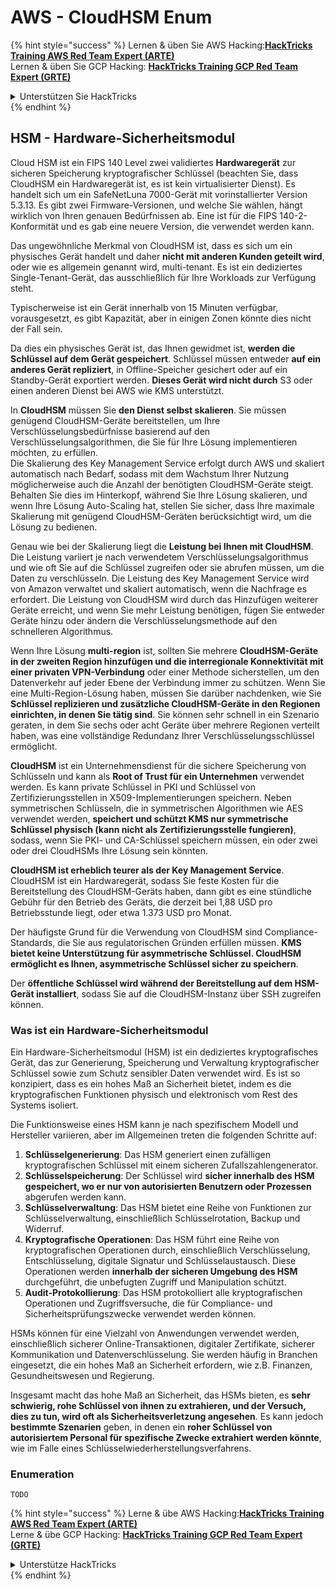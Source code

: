 # AWS - CloudHSM Enum

{% hint style="success" %}
Lernen & üben Sie AWS Hacking:<img src="../../../.gitbook/assets/image (1).png" alt="" data-size="line">[**HackTricks Training AWS Red Team Expert (ARTE)**](https://training.hacktricks.xyz/courses/arte)<img src="../../../.gitbook/assets/image (1).png" alt="" data-size="line">\
Lernen & üben Sie GCP Hacking: <img src="../../../.gitbook/assets/image (2).png" alt="" data-size="line">[**HackTricks Training GCP Red Team Expert (GRTE)**<img src="../../../.gitbook/assets/image (2).png" alt="" data-size="line">](https://training.hacktricks.xyz/courses/grte)

<details>

<summary>Unterstützen Sie HackTricks</summary>

* Überprüfen Sie die [**Abonnementpläne**](https://github.com/sponsors/carlospolop)!
* **Treten Sie der** 💬 [**Discord-Gruppe**](https://discord.gg/hRep4RUj7f) oder der [**Telegram-Gruppe**](https://t.me/peass) bei oder **folgen** Sie uns auf **Twitter** 🐦 [**@hacktricks\_live**](https://twitter.com/hacktricks\_live)**.**
* **Teilen Sie Hacking-Tricks, indem Sie PRs an die** [**HackTricks**](https://github.com/carlospolop/hacktricks) und [**HackTricks Cloud**](https://github.com/carlospolop/hacktricks-cloud) GitHub-Repos senden.

</details>
{% endhint %}

## HSM - Hardware-Sicherheitsmodul

Cloud HSM ist ein FIPS 140 Level zwei validiertes **Hardwaregerät** zur sicheren Speicherung kryptografischer Schlüssel (beachten Sie, dass CloudHSM ein Hardwaregerät ist, es ist kein virtualisierter Dienst). Es handelt sich um ein SafeNetLuna 7000-Gerät mit vorinstallierter Version 5.3.13. Es gibt zwei Firmware-Versionen, und welche Sie wählen, hängt wirklich von Ihren genauen Bedürfnissen ab. Eine ist für die FIPS 140-2-Konformität und es gab eine neuere Version, die verwendet werden kann.

Das ungewöhnliche Merkmal von CloudHSM ist, dass es sich um ein physisches Gerät handelt und daher **nicht mit anderen Kunden geteilt wird**, oder wie es allgemein genannt wird, multi-tenant. Es ist ein dediziertes Single-Tenant-Gerät, das ausschließlich für Ihre Workloads zur Verfügung steht.

Typischerweise ist ein Gerät innerhalb von 15 Minuten verfügbar, vorausgesetzt, es gibt Kapazität, aber in einigen Zonen könnte dies nicht der Fall sein.

Da dies ein physisches Gerät ist, das Ihnen gewidmet ist, **werden die Schlüssel auf dem Gerät gespeichert**. Schlüssel müssen entweder **auf ein anderes Gerät repliziert**, in Offline-Speicher gesichert oder auf ein Standby-Gerät exportiert werden. **Dieses Gerät wird nicht durch** S3 oder einen anderen Dienst bei AWS wie KMS unterstützt.

In **CloudHSM** müssen Sie **den Dienst selbst skalieren**. Sie müssen genügend CloudHSM-Geräte bereitstellen, um Ihre Verschlüsselungsbedürfnisse basierend auf den Verschlüsselungsalgorithmen, die Sie für Ihre Lösung implementieren möchten, zu erfüllen.\
Die Skalierung des Key Management Service erfolgt durch AWS und skaliert automatisch nach Bedarf, sodass mit dem Wachstum Ihrer Nutzung möglicherweise auch die Anzahl der benötigten CloudHSM-Geräte steigt. Behalten Sie dies im Hinterkopf, während Sie Ihre Lösung skalieren, und wenn Ihre Lösung Auto-Scaling hat, stellen Sie sicher, dass Ihre maximale Skalierung mit genügend CloudHSM-Geräten berücksichtigt wird, um die Lösung zu bedienen.

Genau wie bei der Skalierung liegt die **Leistung bei Ihnen mit CloudHSM**. Die Leistung variiert je nach verwendetem Verschlüsselungsalgorithmus und wie oft Sie auf die Schlüssel zugreifen oder sie abrufen müssen, um die Daten zu verschlüsseln. Die Leistung des Key Management Service wird von Amazon verwaltet und skaliert automatisch, wenn die Nachfrage es erfordert. Die Leistung von CloudHSM wird durch das Hinzufügen weiterer Geräte erreicht, und wenn Sie mehr Leistung benötigen, fügen Sie entweder Geräte hinzu oder ändern die Verschlüsselungsmethode auf den schnelleren Algorithmus.

Wenn Ihre Lösung **multi-region** ist, sollten Sie mehrere **CloudHSM-Geräte in der zweiten Region hinzufügen und die interregionale Konnektivität mit einer privaten VPN-Verbindung** oder einer Methode sicherstellen, um den Datenverkehr auf jeder Ebene der Verbindung immer zu schützen. Wenn Sie eine Multi-Region-Lösung haben, müssen Sie darüber nachdenken, wie Sie **Schlüssel replizieren und zusätzliche CloudHSM-Geräte in den Regionen einrichten, in denen Sie tätig sind**. Sie können sehr schnell in ein Szenario geraten, in dem Sie sechs oder acht Geräte über mehrere Regionen verteilt haben, was eine vollständige Redundanz Ihrer Verschlüsselungsschlüssel ermöglicht.

**CloudHSM** ist ein Unternehmensdienst für die sichere Speicherung von Schlüsseln und kann als **Root of Trust für ein Unternehmen** verwendet werden. Es kann private Schlüssel in PKI und Schlüssel von Zertifizierungsstellen in X509-Implementierungen speichern. Neben symmetrischen Schlüsseln, die in symmetrischen Algorithmen wie AES verwendet werden, **speichert und schützt KMS nur symmetrische Schlüssel physisch (kann nicht als Zertifizierungsstelle fungieren)**, sodass, wenn Sie PKI- und CA-Schlüssel speichern müssen, ein oder zwei oder drei CloudHSMs Ihre Lösung sein könnten.

**CloudHSM ist erheblich teurer als der Key Management Service**. CloudHSM ist ein Hardwaregerät, sodass Sie feste Kosten für die Bereitstellung des CloudHSM-Geräts haben, dann gibt es eine stündliche Gebühr für den Betrieb des Geräts, die derzeit bei 1,88 USD pro Betriebsstunde liegt, oder etwa 1.373 USD pro Monat.

Der häufigste Grund für die Verwendung von CloudHSM sind Compliance-Standards, die Sie aus regulatorischen Gründen erfüllen müssen. **KMS bietet keine Unterstützung für asymmetrische Schlüssel. CloudHSM ermöglicht es Ihnen, asymmetrische Schlüssel sicher zu speichern**.

Der **öffentliche Schlüssel wird während der Bereitstellung auf dem HSM-Gerät installiert**, sodass Sie auf die CloudHSM-Instanz über SSH zugreifen können.

### Was ist ein Hardware-Sicherheitsmodul

Ein Hardware-Sicherheitsmodul (HSM) ist ein dediziertes kryptografisches Gerät, das zur Generierung, Speicherung und Verwaltung kryptografischer Schlüssel sowie zum Schutz sensibler Daten verwendet wird. Es ist so konzipiert, dass es ein hohes Maß an Sicherheit bietet, indem es die kryptografischen Funktionen physisch und elektronisch vom Rest des Systems isoliert.

Die Funktionsweise eines HSM kann je nach spezifischem Modell und Hersteller variieren, aber im Allgemeinen treten die folgenden Schritte auf:

1. **Schlüsselgenerierung**: Das HSM generiert einen zufälligen kryptografischen Schlüssel mit einem sicheren Zufallszahlengenerator.
2. **Schlüsselspeicherung**: Der Schlüssel wird **sicher innerhalb des HSM gespeichert, wo er nur von autorisierten Benutzern oder Prozessen** abgerufen werden kann.
3. **Schlüsselverwaltung**: Das HSM bietet eine Reihe von Funktionen zur Schlüsselverwaltung, einschließlich Schlüsselrotation, Backup und Widerruf.
4. **Kryptografische Operationen**: Das HSM führt eine Reihe von kryptografischen Operationen durch, einschließlich Verschlüsselung, Entschlüsselung, digitale Signatur und Schlüsselaustausch. Diese Operationen werden **innerhalb der sicheren Umgebung des HSM** durchgeführt, die unbefugten Zugriff und Manipulation schützt.
5. **Audit-Protokollierung**: Das HSM protokolliert alle kryptografischen Operationen und Zugriffsversuche, die für Compliance- und Sicherheitsprüfungszwecke verwendet werden können.

HSMs können für eine Vielzahl von Anwendungen verwendet werden, einschließlich sicherer Online-Transaktionen, digitaler Zertifikate, sicherer Kommunikation und Datenverschlüsselung. Sie werden häufig in Branchen eingesetzt, die ein hohes Maß an Sicherheit erfordern, wie z.B. Finanzen, Gesundheitswesen und Regierung.

Insgesamt macht das hohe Maß an Sicherheit, das HSMs bieten, es **sehr schwierig, rohe Schlüssel von ihnen zu extrahieren, und der Versuch, dies zu tun, wird oft als Sicherheitsverletzung angesehen**. Es kann jedoch **bestimmte Szenarien** geben, in denen ein **roher Schlüssel von autorisiertem Personal für spezifische Zwecke extrahiert werden könnte**, wie im Falle eines Schlüsselwiederherstellungsverfahrens.

### Enumeration
```
TODO
```
{% hint style="success" %}
Lerne & übe AWS Hacking:<img src="../../../.gitbook/assets/image (1).png" alt="" data-size="line">[**HackTricks Training AWS Red Team Expert (ARTE)**](https://training.hacktricks.xyz/courses/arte)<img src="../../../.gitbook/assets/image (1).png" alt="" data-size="line">\
Lerne & übe GCP Hacking: <img src="../../../.gitbook/assets/image (2).png" alt="" data-size="line">[**HackTricks Training GCP Red Team Expert (GRTE)**<img src="../../../.gitbook/assets/image (2).png" alt="" data-size="line">](https://training.hacktricks.xyz/courses/grte)

<details>

<summary>Unterstütze HackTricks</summary>

* Überprüfe die [**Abonnementpläne**](https://github.com/sponsors/carlospolop)!
* **Tritt der** 💬 [**Discord-Gruppe**](https://discord.gg/hRep4RUj7f) oder der [**Telegram-Gruppe**](https://t.me/peass) bei oder **folge** uns auf **Twitter** 🐦 [**@hacktricks\_live**](https://twitter.com/hacktricks\_live)**.**
* **Teile Hacking-Tricks, indem du PRs an die** [**HackTricks**](https://github.com/carlospolop/hacktricks) und [**HackTricks Cloud**](https://github.com/carlospolop/hacktricks-cloud) GitHub-Repos sendest.

</details>
{% endhint %}
